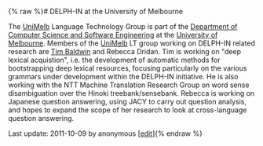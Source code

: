 {% raw %}# DELPH-IN at the University of Melbourne

The [UniMelb](/UniMelb) Language Technology Group is part of the
[Department of Computer Science and Software
Engineering](http://www.cs.mu.oz.au) at the [University of
Melbourne](http://www.unimelb.edu.au). Members of the
[UniMelb](/UniMelb) LT group working on DELPH-IN related research are
[Tim Baldwin](http://www.cs.mu.oz.au/tim) and Rebecca Dridan. Tim is
working on "deep lexical acquistion", i.e. the development of automatic
methods for bootstrapping deep lexical resources, focusing particularly
on the various grammars under development within the DELPH-IN
initiative. He is also working with the NTT Machine Translation Research
Group on word sense disambiguation over the Hinoki treebank/sensebank.
Rebecca is working on Japanese question answering, using JACY to carry
out question analysis, and hopes to expand the scope of her research to
look at cross-language question answering.

Last update: 2011-10-09 by anonymous [[edit](https://github.com/delph-in/docs/wiki/DelphinMelbourne/_edit)]{% endraw %}